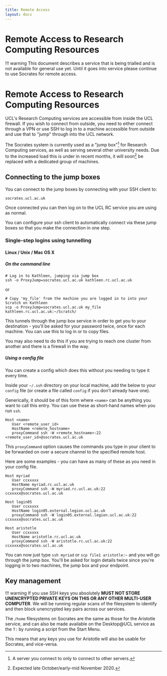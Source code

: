 ```yaml
---
title: Remote Access
layout: docs
---
```


# Remote Access to Research Computing Resources

!!! warning
    This document describes a service that is being trialled and is not available for general use yet. Until it goes into service please continue to use Socrates for remote access.


# Remote Access to Research Computing Resources

UCL's Research Computing services are accessible from inside the UCL firewall.  If you wish to connect from outside, you need to either connect through a VPN or use SSH to log in to a machine accessible from outside and use that to "jump" through into the UCL network.

<!-- Previously the recommended host for doing this was Socrates. Due to the degree to which this service is overloaded due to the prevailing pandemic increasing its use, ISD has built a new set of "jump" boxes which are designed to be fast, scalable and secure for access to Research Computing services. -->

The Socrates system is currently used as a "jump box"[^jump] for Research Computing services, as well as serving several other university needs. Due to the increased load this is under in recent months, it will soon[^1] be replaced with a dedicated group of machines.

[^jump]: A server you connect to only to connect to other servers.
[^1]: Expected late October/early-mid November 2020.

## Connecting to the jump boxes

You can connect to the jump boxes by connecting with your SSH client to:

```
socrates.ucl.ac.uk
```

Once connected you can then log on to the UCL RC service you are using as normal.

You can configure your ssh client to automatically connect via these jump boxes so that you make the connection in one step.

### Single-step logins using tunnelling

#### Linux / Unix / Mac OS X

##### On the command line
```
# Log in to Kathleen, jumping via jump box
ssh -o ProxyJump=socrates.ucl.ac.uk kathleen.rc.ucl.ac.uk
```
or
```
# Copy 'my_file' from the machine you are logged in to into your Scratch on Kathleen
scp -o ProxyJump=socrates.ucl.ac.uk my_file kathleen.rc.ucl.ac.uk:~/Scratch/
```

This tunnels through the jump box service in order to get you to your destination - you'll be asked for your password twice, once for each machine. You can use this to log in or to copy files.

You may also need to do this if you are trying to reach one cluster from another and there is a firewall in the way.

##### Using a config file

You can create a config which does this without you needing to type it every time.

Inside your `~/.ssh` directory on your local machine, add the below to your `config` file (or create a file called `config` if you don't already have one).

Generically, it should be of this form where `<name>` can be anything you want to call this entry. You can use these as short-hand names when you run `ssh`.

```
Host <name>
   User <remote_user_id>
   HostName <remote_hostname>
   proxyCommand ssh -W <remote_hostname>:22 <remote_user_id>@socrates.ucl.ac.uk
```
This `proxyCommand` option causes the commands you type in your client to be forwarded on over a secure channel to the specified remote host.

Here are some examples - you can have as many of these as you need in your config file.
```
Host myriad
   User ccxxxxx
   HostName myriad.rc.ucl.ac.uk
   proxyCommand ssh -W myriad.rc.ucl.ac.uk:22 ccxxxxx@socrates.ucl.ac.uk

Host login05
   User ccxxxxx
   HostName login05.external.legion.ucl.ac.uk
   proxyCommand ssh -W login05.external.legion.ucl.ac.uk:22 ccxxxxx@socrates.ucl.ac.uk

Host aristotle
   User ccxxxxx
   HostName aristotle.rc.ucl.ac.uk
   proxyCommand ssh -W aristotle.rc.ucl.ac.uk:22 ccxxxxx@socrates.ucl.ac.uk
```

You can now just type `ssh myriad` or `scp file1 aristotle:~` and you will go through the jump box. You'll be asked for login details twice since you're logging in to two machines, the jump box and your endpoint.  

<!-- Commenting out until the new service is up
## File storage

The jump boxes have extremely limited file storage space, intentionally, and should not be used for storing files - if you need to transfer files you should use the two-step process above.  This storage should only be used for SSH configuration files.

This storage is not mirrored across the jump boxes which means if you write a file to your home directory, you will not be able to read it if you are allocated to another jump box next time you log in.
-->

## Key management

!!! warning
    If you use SSH keys you absolutely **MUST NOT STORE UNENCRYPTED PRIVATE KEYS ON THIS OR ANY OTHER MULTI-USER COMPUTER**.  We will be running regular scans of the filesystem to identify and then block unencrypted key pairs across our services.

<!-- Delete this for the new service -->
The `/home` filesystems on Socrates are the same as those for the Aristotle service, and can also be made available on the Desktop@UCL service as the `T:` by running a script from the Start Menu.

This means that any keys you use for Aristotle will also be usable for Socrates, and vice-versa.


<!-- Commenting out until the new service is up
There are currently two servers in the pool, `ejp-gateway01` and `ejp-gateway02`. 

Because the `/home` filesystem is not shared across the jump boxes, you need to sync SSH configuration files like `~/.ssh/authorized_keys` across all the available jump boxes so that the change takes effect whichever jump box you are allocated to.

You can see which machine you are logged into by the bash prompt.

So for example, if on `ejp-gateway02` then do:

```console
[ccaaxxx@ad.ucl.ac.uk@ejp-gateway02 ~]$ scp -r ~/.ssh ejp-gateway01:

Password:
known_hosts 100% 196 87.1KB/s 00:00
authorized_keys 100% 0 0.0KB/s 00:00
[ccaaxxx@ad.ucl.ac.uk@ejp-gateway02 ~]$
```

and similarly if on `ejp-gateway01` do `scp -r ~/.ssh ejp-gateway02:`

-->

